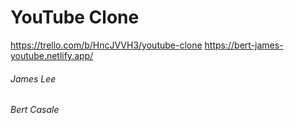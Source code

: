 # YouTube Clone


https://trello.com/b/HncJVVH3/youtube-clone
https://bert-james-youtube.netlify.app/
###### James Lee
###### Bert Casale
